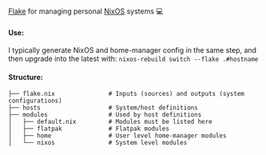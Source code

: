 [Flake](https://www.youtube.com/watch?v=JCeYq72Sko0) for managing personal [NixOS](https://nixos.org/) systems 💻

#### Use:
I typically generate NixOS and home-manager config in the same step, and then upgrade into the latest with:
`nixos-rebuild switch --flake .#hostname`

#### Structure:
```
├── flake.nix               # Inputs (sources) and outputs (system configurations)
├── hosts                   # System/host definitions
├── modules                 # Used by host definitions
│   ├── default.nix         # Modules must be listed here
│   ├── flatpak             # Flatpak modules
│   ├── home                # User level home-manager modules
│   └── nixos               # System level modules
```
